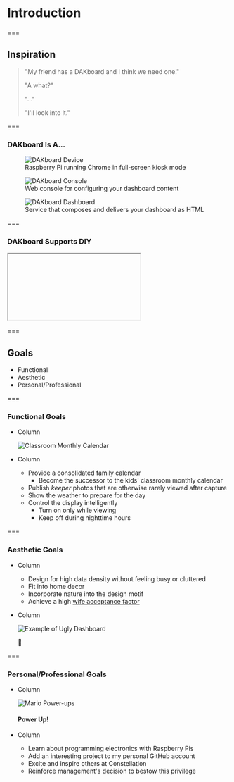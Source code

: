 <!-- .slide: id="introduction-introduction" -->

# Introduction

===

<!-- .slide: id="introduction-inspiration" -->

<style>
    @import url('https://fonts.googleapis.com/css?family=Indie+Flower&display=swap');

    #introduction-inspiration blockquote {
        font-size: larger;
        font-style: normal;
        padding: 40px;
        width: 50%;
    }

    #introduction-inspiration blockquote .wife {
        color: pink;
        text-align: left;
        font-family: 'Indie Flower', cursive;
        font-size: 110%;
    }
    #introduction-inspiration blockquote .wife::before {
        content: 'Wife:';
        display: inline-block;
        margin-right: 0.5em;
    }

    #introduction-inspiration blockquote .me {
        color: lightblue;
        font-family: monospace;
        text-align: right;
    }
    #introduction-inspiration blockquote .me::before {
        content: 'Me:';
        display: inline-block;
        margin-right: 0.5em;
    }
</style>

## Inspiration

> "My friend has a DAKboard and I think we need one." <!-- .element: class="wife" -->
>
> "A what?" <!-- .element: class="me" -->
>
> "..." <!-- .element: class="wife" -->
>
> "I'll look into it." <!-- .element: class="me" -->

===

<!-- .slide: id="introduction-dakboard" -->

<!-- markdownlint-disable no-trailing-punctuation -->
### DAKboard Is A...
<!-- markdownlint-enable no-trailing-punctuation -->

<div class="figures equisized">
    <figure class="fragment">
        <img alt="DAKboard Device" src="slides/introduction/dakboard-device.jpg" />
        <figcaption>Raspberry Pi running Chrome in full-screen kiosk mode</figcaption>
    </figure>
    <figure class="fragment">
        <img alt="DAKboard Console" src="slides/introduction/dakboard-console.png" />
        <figcaption>Web console for configuring your dashboard content</figcaption>
    </figure>
    <figure class="fragment">
        <img alt="DAKboard Dashboard" src="slides/introduction/dakboard-dashboard.jpg" />
        <figcaption>Service that composes and delivers your dashboard as HTML</figcaption>
    </figure>
</div>

===

### DAKboard Supports DIY

<iframe class="stretch" data-src="https://blog.dakboard.com/diy-wall-display/"></iframe>

===

<!-- .slide: id="introduction-goals" -->

## Goals

- Functional
- Aesthetic
- Personal/Professional

===

<!-- .slide: class="columns layout" -->

### Functional Goals

- Column

    ![Classroom Monthly Calendar](slides/introduction/classroom-monthly-calendar.jpg)

- Column

    - Provide a consolidated family calendar
        - Become the successor to the kids' classroom monthly calendar
    - Publish *keeper* photos that are otherwise rarely viewed after capture
    - Show the weather to prepare for the day
    - Control the display intelligently
        - Turn on only while viewing
        - Keep off during nighttime hours

===

<!-- .slide: class="columns layout" id="introduction-aesthetic-goals" -->

<style>
 #no-sign {
    font-size: 500px;
    margin-top: -525px;
    position: relative;
    top: -100px;
}
</style>

### Aesthetic Goals

- Column

    - Design for high data density without feeling busy or cluttered
    - Fit into home decor
    - Incorporate nature into the design motif
    - Achieve a high [wife acceptance factor](https://en.wikipedia.org/wiki/Wife_acceptance_factor)

- Column

    ![Example of Ugly Dashboard](slides/introduction/ugly-dashboard.png)

    🚫<!-- .element: class="fragment fade-in" id="no-sign" -->

===

<!-- .slide: class="columns layout" -->

### Personal/Professional Goals

- Column

    ![Mario Power-ups](slides/introduction/power-ups.png)

    <!-- markdownlint-disable heading-start-left no-trailing-punctuation -->
    #### Power Up!
    <!-- markdownlint-enable heading-start-left no-trailing-punctuation -->

- Column

    - Learn about programming electronics with Raspberry Pis
    - Add an interesting project to my personal GitHub account
    - Excite and inspire others at Constellation
    - Reinforce management's decision to bestow this privilege
